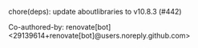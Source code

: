 chore(deps): update aboutlibraries to v10.8.3 (#442)

Co-authored-by: renovate[bot] <29139614+renovate[bot]@users.noreply.github.com>
